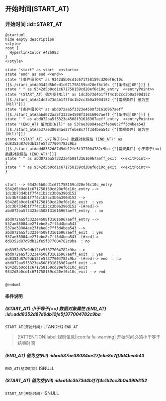 ## 开始时间(START_AT) <!-- {docsify-ignore-all} -->

   

### 开始时间 :id=START_AT

```plantuml
@startuml
hide empty description
<style>
root {
  HyperlinkColor #42b983
}
</style>

state "start" as start  <<start>>
state "end" as end <<end>>
state "[条件组]OR" as 9342d5b0cd1c671758159cd20ef6c10c [[$./start_at#a9342d5b0cd1c671758159cd20ef6c10c {"[条件组]OR"}]] {
state " " as 9342d5b0cd1c671758159cd20ef6c10c_entry  <<entryPoint>>
state "(START_AT) 值为空(Nil)" as 1dc3b73d4b1f7f4c1b2cc3b0a390d152 [[$./start_at#a1dc3b73d4b1f7f4c1b2cc3b0a390d152 {"[常规条件] 值为空(Nil)"}]]
state "[条件组]OR" as abd072aa5f3323e4508f31616967aeff [[$./start_at#aabd072aa5f3323e4508f31616967aeff {"[条件组]OR"}]] {
state " " as abd072aa5f3323e4508f31616967aeff_entry  <<entryPoint>>
state "(END_AT) 值为空(Nil)" as 537ae38084ae27febe8c7ff3d4bea543 [[$./start_at#a537ae38084ae27febe8c7ff3d4bea543 {"[常规条件] 值为空(Nil)"}]]
state "(START_AT) 小于等于(<=) 数据对象属性 (END_AT)" as dd8352d87d9db12fe5f377004782c9ba [[$./start_at#add8352d87d9db12fe5f377004782c9ba {"[常规条件] 小于等于(<=) 数据对象属性 (END_AT)"}]]
state " " as abd072aa5f3323e4508f31616967aeff_exit  <<exitPoint>>
}
state " " as 9342d5b0cd1c671758159cd20ef6c10c_exit  <<exitPoint>>
}


start --> 9342d5b0cd1c671758159cd20ef6c10c_entry 
9342d5b0cd1c671758159cd20ef6c10c_entry --> 1dc3b73d4b1f7f4c1b2cc3b0a390d152 
1dc3b73d4b1f7f4c1b2cc3b0a390d152 --> 9342d5b0cd1c671758159cd20ef6c10c_exit  : yes
1dc3b73d4b1f7f4c1b2cc3b0a390d152 -[#red]-> abd072aa5f3323e4508f31616967aeff_entry  : no

abd072aa5f3323e4508f31616967aeff_entry --> 537ae38084ae27febe8c7ff3d4bea543 
537ae38084ae27febe8c7ff3d4bea543 --> abd072aa5f3323e4508f31616967aeff_exit  : yes
537ae38084ae27febe8c7ff3d4bea543 -[#red]-> dd8352d87d9db12fe5f377004782c9ba  : no

dd8352d87d9db12fe5f377004782c9ba --> abd072aa5f3323e4508f31616967aeff_exit  : yes
dd8352d87d9db12fe5f377004782c9ba -[#red]-> end  : no
abd072aa5f3323e4508f31616967aeff_exit --> 9342d5b0cd1c671758159cd20ef6c10c_exit 
9342d5b0cd1c671758159cd20ef6c10c_exit --> end 


@enduml
```

#### 条件说明

##### (START_AT) 小于等于(<=) 数据对象属性 (END_AT) :id=add8352d87d9db12fe5f377004782c9ba



`START_AT(开始时间)` LTANDEQ  `END_AT`

> [!ATTENTION|label:规则信息|icon:fa fa-warning]
> 开始时间必须小于等于结束时间


##### (END_AT) 值为空(Nil) :id=a537ae38084ae27febe8c7ff3d4bea543



`END_AT(结束时间)` ISNULL 

##### (START_AT) 值为空(Nil) :id=a1dc3b73d4b1f7f4c1b2cc3b0a390d152



`START_AT(开始时间)` ISNULL 






